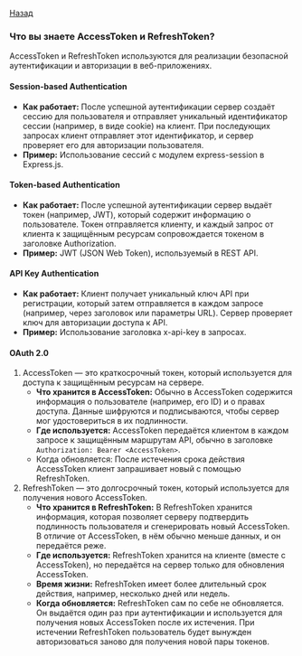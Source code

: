 [Назад](../README.md)

### Что вы знаете AccessToken и RefreshToken?

AccessToken и RefreshToken используются для реализации безопасной аутентификации и авторизации в веб-приложениях.

#### Session-based Authentication
- **Как работает:** После успешной аутентификации сервер создаёт сессию для пользователя и отправляет уникальный 
  идентификатор сессии (например, в виде cookie) на клиент. При последующих запросах клиент отправляет этот 
  идентификатор, и сервер проверяет его для авторизации пользователя.
- **Пример:** Использование сессий с модулем express-session в Express.js.

#### Token-based Authentication
- **Как работает:** После успешной аутентификации сервер выдаёт токен (например, JWT), который содержит информацию 
  о пользователе. Токен отправляется клиенту, и каждый запрос от клиента к защищённым ресурсам сопровождается токеном 
  в заголовке Authorization.
- **Пример:** JWT (JSON Web Token), используемый в REST API.

#### API Key Authentication
- **Как работает:** Клиент получает уникальный ключ API при регистрации, который затем отправляется в каждом запросе 
  (например, через заголовок или параметры URL). Сервер проверяет ключ для авторизации доступа к API.
- **Пример:** Использование заголовка x-api-key в запросах.

#### OAuth 2.0
1. AccessToken — это краткосрочный токен, который используется для доступа к защищённым ресурсам на сервере.
   - **Что хранится в AccessToken:** Обычно в AccessToken содержится информация о пользователе (например, его ID) 
   и о правах доступа. Данные шифруются и подписываются, чтобы сервер мог удостовериться в их подлинности.
   - **Где используется:** AccessToken передаётся клиентом в каждом запросе к защищённым маршрутам API, обычно 
   в заголовке ``Authorization: Bearer <AccessToken>``.
   - Когда обновляется: После истечения срока действия AccessToken клиент запрашивает новый с помощью RefreshToken.
2. RefreshToken — это долгосрочный токен, который используется для получения нового AccessToken.
   - **Что хранится в RefreshToken:** В RefreshToken хранится информация, которая позволяет серверу подтвердить 
   подлинность пользователя и сгенерировать новый AccessToken. В отличие от AccessToken, в нём обычно меньше данных, 
   и он передаётся реже.
   - **Где используется:** RefreshToken хранится на клиенте (вместе с AccessToken), но передаётся на сервер только 
   для обновления AccessToken.
   - **Время жизни:** RefreshToken имеет более длительный срок действия, например, несколько дней или недель.
   - **Когда обновляется:** RefreshToken сам по себе не обновляется. Он выдаётся один раз при аутентификации и 
   используется для получения новых AccessToken после их истечения. При истечении RefreshToken пользователь будет 
   вынужден авторизоваться заново для получения новой пары токенов.